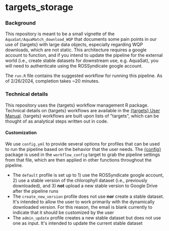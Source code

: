 # targets_storage

### Background
This repository is meant to be a small vignette of the `AquaSat/AquaMatch_download_WQP` that 
documents some pain points in our use of {targets} with large data objects, especially regarding WQP 
downloads, which are not static. This architecture requires a google account to function, and if you intend to 
update the pipeline for the external world (i.e., create stable datasets for downstream use, e.g. AquaSat), 
you will need to authenticate using the ROSSyndicate google account.

The `run.R` file contains the suggested workflow for running this pipeline. As of 2/26/2024, completion takes ~20 minutes.

### Technical details
This repository uses the {targets} workflow management R package. Technical details on {targets} workflows are
available in the [{targets} User Manual](https://books.ropensci.org/targets/). {targets} workflows are built upon lists of
"targets", which can be thought of as analytical steps written out in code. 

#### Customization
We use `config.yml` to provide several options for profiles that can be used to run the pipeline based on the
behavior that the user needs. The [{config}](https://cran.r-project.org/web/packages/config/index.html) package
is used in the `workflow_config` target to grab the pipeline settings from that file, which are then applied in
other functions throughout the pipeline. 

+ The `default` profile is set up to 1) use the ROSSyndicate google account, 2) use a stable version of the
  chlorophyll dataset (i.e., previously downloaded), and 3) **not** upload a new stable version to Google Drive
  after the pipeline runs
+ The `create_new_version` profile does not use **nor** create a stable dataset. It's intended to allow the user
  to work primarily with the dynamically downloaded version. For this reason, the email is blank currently to indicate
  that it should be customized by the user
+ The `admin_update` profile creates a new stable dataset but does not use one as input. It's intended to update the current stable dataset
